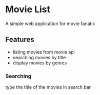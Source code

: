 # Movie List
A simple web application for movie fanatic

## Features
- listing movies from movie api
- searching movies by title
- display movies by genres

### Searching
type the title of the movies in search bar